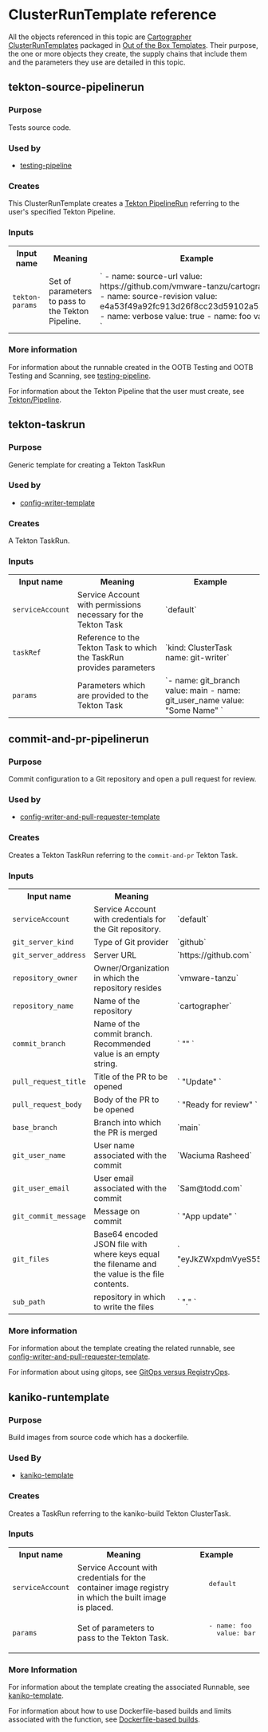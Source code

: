 # ClusterRunTemplate reference

All the objects referenced in this topic are [Cartographer
ClusterRunTemplates](https://cartographer.sh/docs/v0.6.0/reference/runnable/#clusterruntemplate)
packaged in [Out of the Box Templates](ootb-templates.hbs.md). Their purpose,
the one or more objects they create, the supply chains that include them and the
parameters they use are detailed in this topic.

## <a id='tekton-source'></a> tekton-source-pipelinerun

### <a id='source-pipelinerun-purpose'></a> Purpose

Tests source code.

### <a id='pipelinerun-used'></a> Used by

- [testing-pipeline](ootb-template-reference.hbs.md#testing-pipeline)

### <a id='pipelinerun-creates'></a> Creates

This ClusterRunTemplate creates a [Tekton PipelineRun](https://tekton.dev/docs/pipelines/pipelineruns/) referring to
the user's specified Tekton Pipeline.

### <a id='pipelinerun-creates'></a> Inputs

<table>
  <tr>
    <th>Input name</th>
    <th>Meaning</th>
    <th>Example</th>
  </tr>

  <tr>
    <td><code>tekton-params<code></td>
    <td>
      Set of parameters to pass to the Tekton Pipeline.
    </td>
    <td>
      `
      - name: source-url
        value: https://github.com/vmware-tanzu/cartographer.git
      - name: source-revision
        value: e4a53f49a92fc913d26f8cc23d59102a51a5e635
      - name: verbose
        value: true
      - name: foo
        value: bar
      `
    </td>
  </tr>

</table>

### <a id='pipelinerun-more-info'></a> More information

For information about the runnable created in the OOTB Testing and OOTB Testing and Scanning,
see [testing-pipeline](#testing-pipeline).

For information about the Tekton Pipeline that the user must create, see [Tekton/Pipeline](ootb-supply-chain-testing.hbs.md#tekton-pipeline).

## <a id='taskrun'></a> tekton-taskrun

### <a id='taskrun-purpose'></a> Purpose

Generic template for creating a Tekton TaskRun

### <a id='taskrun-used'></a> Used by

- [config-writer-template](ootb-template-reference.hbs.md#config-writer)

### <a id='taskrun-creates'></a>Creates

A Tekton TaskRun.

### <a id='taskrun-inputs'></a> Inputs

<table>
  <tr>
    <th>Input name</th>
    <th>Meaning</th>
    <th>Example</th>
  </tr>

  <tr>
    <td><code>serviceAccount<code></td>
    <td>
      Service Account with permissions necessary for the Tekton Task
    </td>
    <td>
        `default`
      </pre>
    </td>
  </tr>

  <tr>
    <td><code>taskRef<code></td>
    <td>
      Reference to the Tekton Task to which the TaskRun provides parameters
    </td>
    <td>
        `kind: ClusterTask
        name: git-writer`
      </pre>
    </td>
  </tr>

  <tr>
    <td><code>params<code></td>
    <td>
      Parameters which are provided to the Tekton Task
    </td>
    <td>
        `- name: git_branch
          value: main
        - name: git_user_name
          value: "Some Name" `
    </td>
  </tr>

</table>

## <a id='commit-pr'></a> commit-and-pr-pipelinerun

### <a id='commit-pr-purpose'></a> Purpose

Commit configuration to a Git repository and open a pull request for review.

### <a id='commit-pr-used'></a> Used by

- [config-writer-and-pull-requester-template](ootb-template-reference.hbs.md#config-writer-pr)

### <a id='commit-pr-creates'></a> Creates

Creates a Tekton TaskRun referring to the `commit-and-pr` Tekton Task.

### <a id='commit-pr-inputs'></a> Inputs

<table>
  <tr>
    <th>Input name</th>
    <th>Meaning</th>
    <th>Example</th>
  </tr>

  <tr>
    <td><code>serviceAccount<code></td>
    <td>
      Service Account with credentials for the Git repository.
    </td>
    <td>
        `default`
    </td>
  </tr>

  <tr>
    <td><code>git_server_kind<code></td>
    <td>
      Type of Git provider
    </td>
    <td>
        `github`
    </td>
  </tr>

  <tr>
    <td><code>git_server_address<code></td>
    <td>
      Server URL
    </td>
    <td>
        `https://github.com`
    </td>
  </tr>

  <tr>
    <td><code>repository_owner<code></td>
    <td>
      Owner/Organization in which the repository resides
    </td>
    <td>
        `vmware-tanzu`
    </td>
  </tr>

  <tr>
    <td><code>repository_name<code></td>
    <td>
      Name of the repository
    </td>
    <td>
        `cartographer`
    </td>
  </tr>

  <tr>
    <td><code>commit_branch<code></td>
    <td>
      Name of the commit branch. Recommended value is an empty string.
    </td>
    <td>
       ` "" `
    </td>
  </tr>

  <tr>
    <td><code>pull_request_title<code></td>
    <td>
      Title of the PR to be opened
    </td>
    <td>
        ` "Update" `
    </td>
  </tr>

  <tr>
    <td><code>pull_request_body<code></td>
    <td>
      Body of the PR to be opened
    </td>
    <td>
        ` "Ready for review" `
    </td>
  </tr>

  <tr>
    <td><code>base_branch<code></td>
    <td>
      Branch into which the PR is merged
    </td>
    <td>
        `main`
    </td>
  </tr>

  <tr>
    <td><code>git_user_name<code></td>
    <td>
      User name associated with the commit
    </td>
    <td>
        `Waciuma Rasheed`
    </td>
  </tr>

  <tr>
    <td><code>git_user_email<code></td>
    <td>
      User email associated with the commit
    </td>
    <td>
        `Sam@todd.com`
    </td>
  </tr>

  <tr>
    <td><code>git_commit_message<code></td>
    <td>
      Message on commit
    </td>
    <td>
        ` "App update" `
    </td>
  </tr>

  <tr>
    <td><code>git_files<code></td>
    <td>
      Base64 encoded JSON file with where keys equal the filename and the value is the file contents.
    </td>
    <td>
        ` "eyJkZWxpdmVyeS55bWwiOiJhcGlWZXJzaW9uOiBzZXJ2aW5nLmtuYXRpdmUuZGV2L3YxXG5raW5kOiBTZXJ2aWNlXG4ifQ==" `
    </td>
  </tr>

  <tr>
    <td><code>sub_path<code></td>
    <td>repository in which to write the files
    </td>
    <td>
        ` "." `
    </td>
  </tr>

</table>

### <a id='commit-pr-more-info'></a> More information

For information about the template creating the related runnable,
see [config-writer-and-pull-requester-template](ootb-template-reference.hbs.md#config-writer-pr).

For information about using gitops, see [GitOps versus RegistryOps](gitops-vs-regops.hbs.md).

## kaniko-runtemplate

### Purpose

Build images from source code which has a dockerfile.

### Used By

- [kaniko-template](ootb-template-reference.hbs.md#kaniko-template)

### Creates

Creates a TaskRun referring to the kaniko-build Tekton ClusterTask.

### Inputs

<table>
  <tr>
    <th>Input name</th>
    <th>Meaning</th>
    <th>Example</th>
  </tr>

  <tr>
    <td><code>serviceAccount<code></td>
    <td>
      Service Account with credentials for the container image registry in which the built image is placed.
    </td>
    <td>
      <pre>
        default
      </pre>
    </td>
  </tr>

  <tr>
    <td><code>params<code></td>
    <td>
      Set of parameters to pass to the Tekton Task.
    </td>
    <td>
      <pre>
        - name: foo
          value: bar
      </pre>
    </td>
  </tr>

</table>

### More Information

For information about the template creating the associated Runnable,
see [kaniko-template](ootb-template-reference.hbs.md#kaniko-template).

For information about how to use Dockerfile-based builds and limits associated with the function, see
[Dockerfile-based builds](dockerfile-based-builds.hbs.md).
